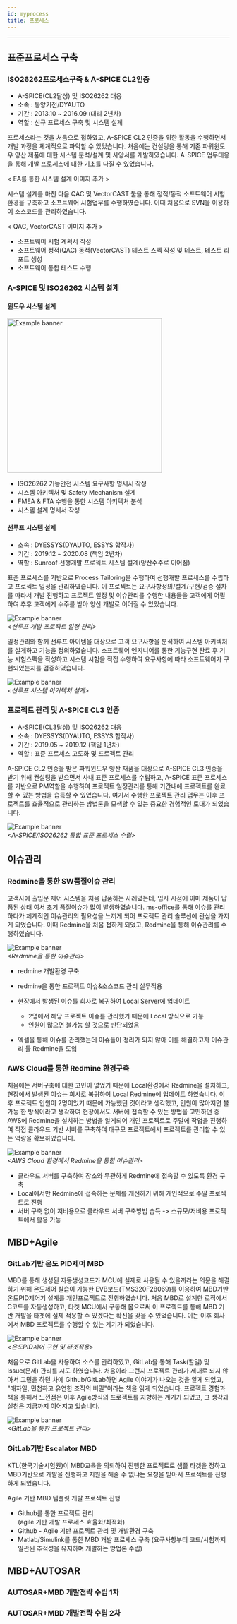 ```yaml
---
id: myprocess
title: 프로세스
---
```

---

## 표준프로세스 구축

### ISO26262프로세스구축 & A-SPICE CL2인증

* A-SPICE(CL2달성) 및 ISO26262 대응
* 소속 : 동양기전/DYAUTO
* 기간 : 2013.10 ~ 2016.09 (대리 2년차)
* 역할 : 신규 프로세스 구축 및 시스템 설계

프로세스라는 것을 처음으로 접하였고, A-SPICE CL2 인증을 위한 활동을 수행하면서 개발 과정을 체계적으로 파악할 수 있었습니다. 처음에는 컨설팅을 통해 기존 파워윈도우 양산 제품에 대한 시스템 분석/설계 및 사양서를 개발하였습니다. A-SPICE 업무대응을 통해 개발 프로세스에 대한 기초를 다질 수 있었습니다.

< EA를 통한 시스템 설계 이미지 추가 >

시스템 설계를 마친 다음 QAC 및 VectorCAST 툴을 통해 정적/동적 소프트웨어 시험환경을 구축하고 소프트웨어 시험업무를 수행하였습니다. 이때 처음으로 SVN을 이용하여 소스코드를 관리하였습니다.

< QAC, VectorCAST 이미지 추가 >

* 소프트웨어 시험 계획서 작성
* 소프트웨어 정적(QAC) 동적(VectorCAST) 테스트 스펙 작성 및 테스트, 테스트 리포트 생성
* 소프트웨어 통합 테스트 수행

### A-SPICE 및 ISO26262 시스템 설계

#### 윈도우 시스템 설계

<p align="center">
	<div class="box" >
		<img
			src={require('/img/1_process/process_iso26262_function_Architecture.png').default}
			alt="Example banner"
			width="350"
		/>
	</div>
</p>

* ISO26262 기능안전 시스템 요구사항 명세서 작성
* 시스템 아키텍처 및 Safety Mechanism 설계
* FMEA & FTA 수행을 통한 시스템 아키텍처 분석
* 시스템 설계 명세서 작성

#### 선루프 시스템 설계

* 소속 : DYESSYS(DYAUTO, ESSYS 합작사)
* 기간 : 2019.12 ~ 2020.08 (책임 2년차)
* 역할 : Sunroof 선행개발 프로젝트 시스템 설계(양산수주로 이어짐)

표준 프로세스를 기반으로 Process Tailoring을 수행하여 선행개발 프로세스를 수립하고 프로젝트 일정을 관리하였습니다. 이 프로젝트는 요구사항정의/설계/구현/검증 절차를 따라서 개발 진행하고 프로젝트 일정 및 이슈관리를 수행한 내용들을 고객에게 어필하여 추후 고객에게 수주를 받아 양산 개발로 이어질 수 있었습니다.

<p align="center">
	<div class="box">
		<img
			src={require('/img/1_process/b_process_sunroof_prj_mgn.png').default}
			alt="Example banner"
		/><br/><em>&lt;선루프 개발 프로젝트 일정 관리&gt;</em>
	</div>
</p>

일정관리와 함께 선루프 아이템을 대상으로 고객 요구사항을 분석하여 시스템 아키텍처를 설계하고 기능을 정의하였습니다. 소프트웨어 엔지니어를 통한 기능구현 완료 후 기능 시험스펙을 작성하고 시스템 시험을 직접 수행하여 요구사항에 따라 소프트웨어가 구현되었는지를 검증하였습니다.

<p align="center">
	<div class="box">
		<img
			src={require('/img/1_process/c_process_sunroof_sysads.png').default}
			alt="Example banner"
		/><br/><em>&lt;선루프 시스템 아키텍처 설계&gt;</em>
	</div>
</p>

### 프로젝트 관리 및 A-SPICE CL3 인증

* A-SPICE(CL3달성) 및 ISO26262 대응
* 소속 : DYESSYS(DYAUTO, ESSYS 합작사)
* 기간 : 2019.05 ~ 2019.12 (책임 1년차)
* 역할 : 표준 프로세스 고도화 및 프로젝트 관리

A-SPICE CL2 인증을 받은 파워윈도우 양산 재품을 대상으로 A-SPICE CL3 인증을 받기 위해 컨설팅을 받으면서 사내 표준 프로세스를 수립하고, A-SPICE 표준 프로세스를 기반으로 PM역할을 수행하여 프로젝트 일정관리를 통해 기간내에 프로젝트를 완료할 수 있는 방법을 습득할 수 있었습니다. 여기서 수행한 프로젝트 관리 업무는 이후 프로젝트를 효율적으로 관리하는 방법론을 모색할 수 있는 중요한 경험적인 토대가 되었습니다.

<p align="center">
	<div class="box" >
		<img
			src={require('/img/1_process/a_process_std.png').default}
			alt="Example banner"
		/><br/><em>&lt;A-SPICE/ISO26262 통합 표준 프로세스 수립&gt;</em>
	</div>
</p>

## 이슈관리

### Redmine을 통한 SW품질이슈 관리

고객사에 출입문 제어 시스템을 처음 납품하는 사례였는데, 입사 시점에 이미 제품이 납품된 상태 여서 초기 품질이슈가 많이 발생하였습니다. ms-office를 통해 이슈를 관리하다가 체계적인 이슈관리의 필요성을 느끼게 되어 프로젝트 관리 솔루션에 관심을 가지게 되었습니다. 이때 Redmine을 처음 접하게 되었고, Redmine을 통해 이슈관리를 수행하였습니다.

<p align="center">
	<div class="box">
		<img
			src={require('/img/1_process/d_process_train_issue_mgn.png').default}
			alt="Example banner"
		/><br/><em>&lt;Redmine을 통한 이슈관리&gt;</em>
	</div>
</p>

* redmine 개발환경 구축
* redmine을 통한 프로젝트 이슈&소스코드 관리 실무적용

* 현장에서 발생된 이슈를 회사로 복귀하여 Local Server에 업데이트
  * 2명에서 해당 프로젝트 이슈를 관리했기 때문에 Local 방식으로 가능
  * 인원이 많으면 불가능 할 것으로 판단되었음
* 엑셀을 통해 이슈를 관리했는데 이슈들이 정리가 되지 않아 이를 해결하고자 이슈관리 툴 Redmine을 도입

### AWS Cloud를 통한 Redmine 환경구축

처음에는 서버구축에 대한 고민이 없었기 때문에 Local환경에서 Redmine을 설치하고, 현장에서 발생된 이슈는 회사로 복귀하여 Local Redmine에 업데이트 하였습니다. 이후 프로젝트 인원이 2명이었기 때문에 가능했던 것이라고 생각했고, 인원이 많아지면 불가능 한 방식이라고 생각하여 현장에서도 서버에 접속할 수 있는 방법을 고민하던 중 AWS에 Redmine을 설치하는 방법을 알게되어 개인 프로젝트로 주말에 작업을 진행하여 직접 클라우드 기반 서버를 구축하여 대규모 프로젝트에서 프로젝트를 관리할 수 있는 역량을 확보하였습니다.

<p align="center">
	<div class="box">
		<img
			src={require('/img/1_process/e_process_aws_redmine_with_phone.png').default}
			alt="Example banner"
		/><br/><em>&lt;AWS Cloud 환경에서 Redmine을 통한 이슈관리&gt;</em>
	</div>
</p>

* 클라우드 서버를 구축하여 장소와 무관하게 Redmine에 접속할 수 있도록 환경 구축
* Local에서만 Redmine에 접속하는 문제를 개선하기 위해 개인적으로 주말 프로젝트로 진행
* 서버 구축 없이 저비용으로 클라우드 서버 구축방법 습득 -> 소규모/저비용 프로젝트에서 활용 가능

## MBD+Agile

### GitLab기반 온도 PID제어 MBD

MBD를 통해 생성된 자동생성코드가 MCU에 실제로 사용될 수 있을까라는 의문을 해결하기 위해 온도제어 실습이 가능한 EVB보드(TMS320F28069)를 이용하여 MBD기반 온도PID제어기 설계를 개인프로젝트로 진행하였습니다. 
처음 MBD로 설계한 로직에서 C코드를 자동생성하고, 타겟 MCU에서 구동해 봄으로써 이 프로젝트를 통해 MBD 기반 개발을 타겟에 실제 적용할 수 있겠다는 확신을 갖을 수 있었습니다. 이는 이후 회사에서 MBD 프로젝트를 수행할 수 있는 계기가 되었습니다.

<p align="center">
	<div class="box">
		<img
			src={require('/img/2_mbd/img3_4_mbd_realization.png').default}
			alt="Example banner"
		/><br/><em>&lt;온도PID제어 구현 및 타겟적용&gt;</em>
	</div>
</p>

처음으로 GitLab을 사용하여 소스를 관리하였고, GitLab을 통해 Task(할일) 및 Issue(문제) 관리를 시도 하였습니다. 처음이라 그런지 프로젝트 관리가 제대로 되지 않아서 고민을 하던 차에 Github/GitLab하면 Agile 이야기가 나오는 것을 알게 되었고, "애자일, 민첩하고 유연한 조직의 비밀"이라는 책을 읽게 되었습니다. 프로젝트 경험과 책을 통해서 느낀점은 이후 Agile방식의 프로젝트를 지향하는 계기가 되었고, 그 생각과 실천은 지금까지 이어지고 있습니다.

<p align="center">
	<div class="box">
		<img
			src={require('/img/1_process/f_process_gitlab_temp_pid.png').default}
			alt="Example banner"
		/><br/><em>&lt;GitLab을 통한 프로젝트 관리&gt;</em>
	</div>
</p>

### GitLab기반 Escalator MBD

KTL(한국기술시험원)이 MBD교육을 의뢰하여 진행한 프로젝트로 샘플 타겟을 정하고 MBD기반으로 개발을 진행하고 지원을 해줄 수 없냐는 요청을 받아서 프로젝트를 진행하게 되었습니다. 

Agile 기반 MBD 템플릿 개발 프로젝트 진행

* Github를 통한 프로젝트 관리  
  (agile 기반 개발 프로세스 효율화/최적화)
* Github - Agile 기반 프로젝트 관리 및 개발환경 구축
* Matlab/Simulink를 통한 MBD 개발 프로세스 구축 (요구사항부터 코드/시험까지 일관된 추적성을 유지하며 개발하는 방법론 수립)

## MBD+AUTOSAR

### AUTOSAR+MBD 개발전략 수립 1차

### AUTOSAR+MBD 개발전략 수립 2차

